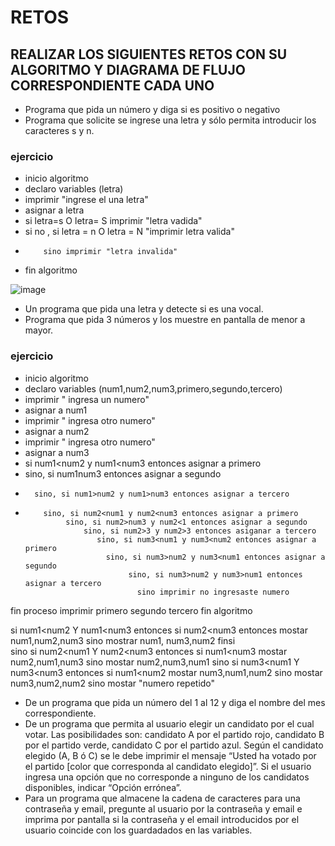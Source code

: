 # RETOS
## REALIZAR LOS SIGUIENTES RETOS CON SU ALGORITMO Y DIAGRAMA DE FLUJO CORRESPONDIENTE CADA UNO 

* Programa que pida un número y diga si es positivo o negativo
* Programa que solicite se ingrese una letra y sólo permita introducir los caracteres s y n.
### ejercicio
* inicio algoritmo
* declaro variables (letra)
* imprimir "ingrese el una letra"
* asignar a letra
* si letra=s O letra= S imprimir "letra vadida"
* si no , si letra = n O letra = N "imprimir letra valida"
*         sino imprimir "letra invalida"
* fin algoritmo


![image](https://user-images.githubusercontent.com/103066682/164296149-62d0ffa5-9acc-4b93-a12e-f78d908610f4.png)



* Un programa que pida una letra y detecte si es una vocal. 
* Programa que pida 3 números y los muestre en pantalla de menor a mayor.  
### ejercicio
  * inicio algoritmo
  * declaro variables (num1,num2,num3,primero,segundo,tercero)
  * imprimir " ingresa un numero"
  * asignar a num1
  * imprimir " ingresa otro numero"
  * asignar a num2
  * imprimir " ingresa otro numero"
  * asignar a num3
  * si num1<num2 y num1<num3 entonces asignar a primero
  * sino, si num1<num2 y num1>num3 entonces asignar a segundo
  *       sino, si num1>num2 y num1>num3 entonces asignar a tercero
  *         sino, si num2<num1 y num2<num3 entonces asignar a primero
                 sino, si num2>num3 y num2<1 entonces asignar a segundo
                     sino, si num2>3 y num2>3 entonces asiganar a tercero
                        sino, si num3<num1 y num3<num2 entonces asignar a primero
                          sino, si num3>num2 y num3<num1 entonces asignar a segundo
                               sino, si num3>num2 y num3>num1 entonces asignar a tercero
                                 sino imprimir no ingresaste numero
   fin proceso
  imprimir primero segundo tercero
  fin algoritmo

  
  
  
si num1<num2 Y num1<num3
  entonces si num2<num3
            entonces mostar num1,num2,num3
           sino mostrar num1, num3,num2
           finsi             
sino
  si num2<num1 Y num2<num3
    entonces si num1<num3
                mostar num2,num1,num3
              sino
                mostar num2,num3,num1
  sino
    si num3<num1 Y num3<num3
        entonces
             si num1<num2
             mostar num3,num1,num2
            sino
             mostar num3,num2,num2
    sino
      mostar "numero repetido"
  
  

* De un programa que pida un número del 1 al 12 y diga el nombre del mes correspondiente.
* De un programa que permita al usuario elegir un candidato por el cual votar. Las posibilidades son: candidato A por el partido rojo, candidato B por el partido verde, candidato C por el partido azul. Según el candidato elegido (A, B ó C) se le debe imprimir el mensaje “Usted ha votado por el partido [color que corresponda al candidato elegido]”. Si el usuario ingresa una opción que no corresponde a ninguno de los candidatos disponibles, indicar “Opción errónea”.
* Para un programa que almacene la cadena de caracteres para una contraseña y email, pregunte al usuario por la contraseña y email e imprima por pantalla si la contraseña y el email introducidos por el usuario coincide con los guardadados en las variables.
